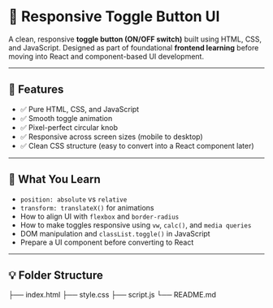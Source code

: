 # 🔘 Responsive Toggle Button UI

A clean, responsive **toggle button (ON/OFF switch)** built using HTML, CSS, and JavaScript. Designed as part of foundational **frontend learning** before moving into React and component-based UI development.

---

## 🚀 Features

- ✅ Pure HTML, CSS, and JavaScript
- ✅ Smooth toggle animation
- ✅ Pixel-perfect circular knob
- ✅ Responsive across screen sizes (mobile to desktop)
- ✅ Clean CSS structure (easy to convert into a React component later)


---

## 🧠 What You Learn

- `position: absolute` vs `relative`
- `transform: translateX()` for animations
- How to align UI with `flexbox` and `border-radius`
- How to make toggles responsive using `vw`, `calc()`, and `media queries`
- DOM manipulation and `classList.toggle()` in JavaScript
- Prepare a UI component before converting to React

---

## 💡 Folder Structure
├── index.html
├── style.css
├── script.js
└── README.md

